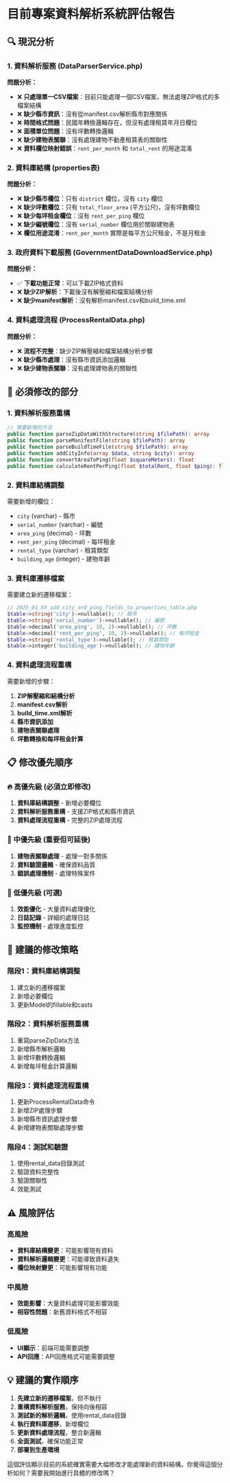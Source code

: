 # 目前專案資料解析系統評估報告

## 🔍 **現況分析**

### 1. **資料解析服務 (DataParserService.php)**
**問題分析：**
- ❌ **只處理單一CSV檔案**：目前只能處理一個CSV檔案，無法處理ZIP格式的多檔案結構
- ❌ **缺少縣市資訊**：沒有從manifest.csv解析縣市對應關係
- ❌ **時間格式問題**：民國年轉換邏輯存在，但沒有處理租賃年月日欄位
- ❌ **面積單位問題**：沒有坪數轉換邏輯
- ❌ **缺少建物表關聯**：沒有處理建物不動產租賃表的關聯性
- ❌ **資料欄位映射錯誤**：`rent_per_month` 和 `total_rent` 的用途混淆

### 2. **資料庫結構 (properties表)**
**問題分析：**
- ❌ **缺少縣市欄位**：只有 `district` 欄位，沒有 `city` 欄位
- ❌ **缺少坪數欄位**：只有 `total_floor_area` (平方公尺)，沒有坪數欄位
- ❌ **缺少每坪租金欄位**：沒有 `rent_per_ping` 欄位
- ❌ **缺少編號欄位**：沒有 `serial_number` 欄位用於關聯建物表
- ❌ **欄位用途混淆**：`rent_per_month` 實際是每平方公尺租金，不是月租金

### 3. **政府資料下載服務 (GovernmentDataDownloadService.php)**
**問題分析：**
- ✅ **下載功能正常**：可以下載ZIP格式資料
- ❌ **缺少ZIP解析**：下載後沒有解壓縮和檔案結構分析
- ❌ **缺少manifest解析**：沒有解析manifest.csv和build_time.xml

### 4. **資料處理流程 (ProcessRentalData.php)**
**問題分析：**
- ❌ **流程不完整**：缺少ZIP解壓縮和檔案結構分析步驟
- ❌ **缺少縣市處理**：沒有縣市資訊添加邏輯
- ❌ **缺少建物表關聯**：沒有處理建物表的關聯性

## 🚨 **必須修改的部分**

### 1. **資料解析服務重構**
```php
// 需要新增的方法
public function parseZipDataWithStructure(string $filePath): array
public function parseManifestFile(string $filePath): array
public function parseBuildTimeFile(string $filePath): array
public function addCityInfo(array $data, string $city): array
public function convertAreaToPing(float $squareMeters): float
public function calculateRentPerPing(float $totalRent, float $ping): float
```

### 2. **資料庫結構調整**
需要新增的欄位：
- `city` (varchar) - 縣市
- `serial_number` (varchar) - 編號
- `area_ping` (decimal) - 坪數
- `rent_per_ping` (decimal) - 每坪租金
- `rental_type` (varchar) - 租賃類型
- `building_age` (integer) - 建物年齡

### 3. **資料庫遷移檔案**
需要建立新的遷移檔案：
```php
// 2025_01_XX_add_city_and_ping_fields_to_properties_table.php
$table->string('city')->nullable(); // 縣市
$table->string('serial_number')->nullable(); // 編號
$table->decimal('area_ping', 10, 2)->nullable(); // 坪數
$table->decimal('rent_per_ping', 10, 2)->nullable(); // 每坪租金
$table->string('rental_type')->nullable(); // 租賃類型
$table->integer('building_age')->nullable(); // 建物年齡
```

### 4. **資料處理流程重構**
需要新增的步驟：
1. **ZIP解壓縮和結構分析**
2. **manifest.csv解析**
3. **build_time.xml解析**
4. **縣市資訊添加**
5. **建物表關聯處理**
6. **坪數轉換和每坪租金計算**

## 📋 **修改優先順序**

### 🔥 **高優先級 (必須立即修改)**
1. **資料庫結構調整** - 新增必要欄位
2. **資料解析服務重構** - 支援ZIP格式和縣市資訊
3. **資料處理流程重構** - 完整的ZIP處理流程

### 🔶 **中優先級 (重要但可延後)**
1. **建物表關聯處理** - 處理一對多關係
2. **資料驗證邏輯** - 確保資料品質
3. **錯誤處理機制** - 處理特殊案件

### 🔵 **低優先級 (可選)**
1. **效能優化** - 大量資料處理優化
2. **日誌記錄** - 詳細的處理日誌
3. **監控機制** - 處理進度監控

## 🎯 **建議的修改策略**

### 階段1：資料庫結構調整
1. 建立新的遷移檔案
2. 新增必要欄位
3. 更新Model的fillable和casts

### 階段2：資料解析服務重構
1. 重寫parseZipData方法
2. 新增縣市解析邏輯
3. 新增坪數轉換邏輯
4. 新增每坪租金計算邏輯

### 階段3：資料處理流程重構
1. 更新ProcessRentalData命令
2. 新增ZIP處理步驟
3. 新增縣市資訊處理步驟
4. 新增建物表關聯處理步驟

### 階段4：測試和驗證
1. 使用rental_data目錄測試
2. 驗證資料完整性
3. 驗證關聯性
4. 效能測試

## ⚠️ **風險評估**

### 高風險
- **資料庫結構變更**：可能影響現有資料
- **資料解析邏輯變更**：可能導致資料遺失
- **欄位映射變更**：可能影響現有功能

### 中風險
- **效能影響**：大量資料處理可能影響效能
- **相容性問題**：新舊資料格式不相容

### 低風險
- **UI顯示**：前端可能需要調整
- **API回應**：API回應格式可能需要調整

## 💡 **建議的實作順序**

1. **先建立新的遷移檔案**，但不執行
2. **重構資料解析服務**，保持向後相容
3. **測試新的解析邏輯**，使用rental_data目錄
4. **執行資料庫遷移**，新增欄位
5. **更新資料處理流程**，整合新邏輯
6. **全面測試**，確保功能正常
7. **部署到生產環境**

這個評估顯示目前的系統確實需要大幅修改才能處理新的資料結構。你覺得這個分析如何？需要我開始進行具體的修改嗎？
